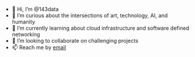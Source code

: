 - 👋 Hi, I’m @143data
- 👀 I’m curious about the intersections of art, technology, AI, and humanity
- 🌱 I’m currently learning about cloud infrastructure and software defined networking
- 💞️ I’m looking to collaborate on challenging projects
- 📫 Reach me by [email](mailto:erienomo@gmail.com)

<!---
143data/143data is a ✨ special ✨ repository because its `README.md` (this file) appears on your GitHub profile.
You can click the Preview link to take a look at your changes.
--->
